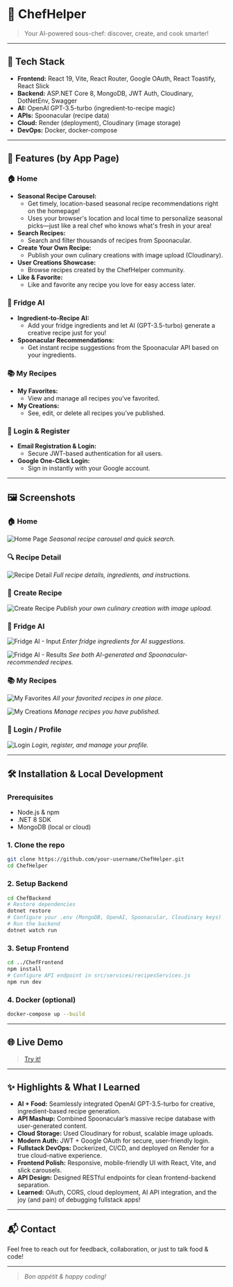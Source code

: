 # 🍳 ChefHelper

> Your AI-powered sous-chef: discover, create, and cook smarter!

---

## 🚀 Tech Stack

- **Frontend:** React 19, Vite, React Router, Google OAuth, React Toastify, React Slick
- **Backend:** ASP.NET Core 8, MongoDB, JWT Auth, Cloudinary, DotNetEnv, Swagger
- **AI:** OpenAI GPT-3.5-turbo (ingredient-to-recipe magic)
- **APIs:** Spoonacular (recipe data)
- **Cloud:** Render (deployment), Cloudinary (image storage)
- **DevOps:** Docker, docker-compose

---

## 🌟 Features (by App Page)

### 🏠 Home
- **Seasonal Recipe Carousel:**
  - Get timely, location-based seasonal recipe recommendations right on the homepage!
  - Uses your browser's location and local time to personalize seasonal picks—just like a real chef who knows what's fresh in your area!
- **Search Recipes:**
  - Search and filter thousands of recipes from Spoonacular.
- **Create Your Own Recipe:**
  - Publish your own culinary creations with image upload (Cloudinary).
- **User Creations Showcase:**
  - Browse recipes created by the ChefHelper community.
- **Like & Favorite:**
  - Like and favorite any recipe you love for easy access later.

### 🧊 Fridge AI
- **Ingredient-to-Recipe AI:**
  - Add your fridge ingredients and let AI (GPT-3.5-turbo) generate a creative recipe just for you!
- **Spoonacular Recommendations:**
  - Get instant recipe suggestions from the Spoonacular API based on your ingredients.

### 📚 My Recipes
- **My Favorites:**
  - View and manage all recipes you’ve favorited.
- **My Creations:**
  - See, edit, or delete all recipes you’ve published.

### 👤 Login & Register
- **Email Registration & Login:**
  - Secure JWT-based authentication for all users.
- **Google One-Click Login:**
  - Sign in instantly with your Google account.

---

## 🖼️ Screenshots

### 🏠 Home
![Home Page](./ChefFrontend/public/screenshots/home.png)
*Seasonal recipe carousel and quick search.*

### 🔍 Recipe Detail
![Recipe Detail](./ChefFrontend/public/screenshots/recipe-detail.png)
*Full recipe details, ingredients, and instructions.*

### 📝 Create Recipe
![Create Recipe](./ChefFrontend/public/screenshots/create-recipe.png)
*Publish your own culinary creation with image upload.*

### 🧊 Fridge AI
![Fridge AI - Input](./ChefFrontend/public/screenshots/fridgeAI1.png)
*Enter fridge ingredients for AI suggestions.*

![Fridge AI - Results](./ChefFrontend/public/screenshots/fridgeAI2.png)
*See both AI-generated and Spoonacular-recommended recipes.*

### 📚 My Recipes
![My Favorites](./ChefFrontend/public/screenshots/saved-recipes.png)
*All your favorited recipes in one place.*

![My Creations](./ChefFrontend/public/screenshots/my-creations.png)
*Manage recipes you have published.*

### 👤 Login / Profile
![Login](./ChefFrontend/public/screenshots/profile.png)
*Login, register, and manage your profile.*

---

## 🛠️ Installation & Local Development

### Prerequisites
- Node.js & npm
- .NET 8 SDK
- MongoDB (local or cloud)

### 1. Clone the repo
```bash
git clone https://github.com/your-username/ChefHelper.git
cd ChefHelper
```

### 2. Setup Backend
```bash
cd ChefBackend
# Restore dependencies
dotnet restore
# Configure your .env (MongoDB, OpenAI, Spoonacular, Cloudinary keys)
# Run the backend
dotnet watch run
```

### 3. Setup Frontend
```bash
cd ../ChefFrontend
npm install
# Configure API endpoint in src/services/recipesServices.js
npm run dev
```

### 4. Docker (optional)
```bash
docker-compose up --build
```

---

## 🌐 Live Demo

> [Try it!](https://chefhelper.onrender.com/) 

---

## ✨ Highlights & What I Learned

- **AI + Food:** Seamlessly integrated OpenAI GPT-3.5-turbo for creative, ingredient-based recipe generation.
- **API Mashup:** Combined Spoonacular’s massive recipe database with user-generated content.
- **Cloud Storage:** Used Cloudinary for robust, scalable image uploads.
- **Modern Auth:** JWT + Google OAuth for secure, user-friendly login.
- **Fullstack DevOps:** Dockerized, CI/CD, and deployed on Render for a true cloud-native experience.
- **Frontend Polish:** Responsive, mobile-friendly UI with React, Vite, and slick carousels.
- **API Design:** Designed RESTful endpoints for clean frontend-backend separation.
- **Learned:** OAuth, CORS, cloud deployment, AI API integration, and the joy (and pain) of debugging fullstack apps!

---

## 📬 Contact

Feel free to reach out for feedback, collaboration, or just to talk food & code!

---

> _Bon appétit & happy coding!_